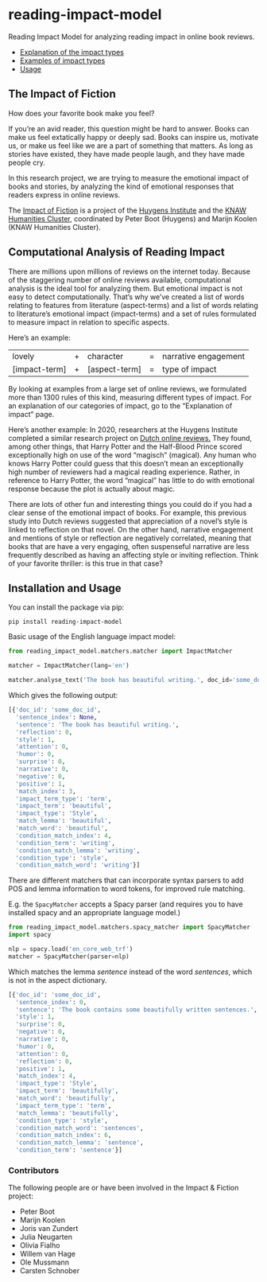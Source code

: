 # reading-impact-model
Reading Impact Model for analyzing reading impact in online book reviews.

- [Explanation of the impact types](./docs/impact.md)
- [Examples of impact types](./docs/examples.md)
- [Usage](#usage)

## The Impact of Fiction

How does your favorite book make you feel?

If you’re an avid reader, this question might be hard to answer. Books can make
us feel extatically happy or deeply sad. Books can inspire us, motivate us, or
make us feel like we are a part of something that matters. As long as stories
have existed, they have made people laugh, and they have made people cry.

In this research project, we are trying to measure the emotional impact of books
and stories, by analyzing the kind of emotional responses that readers express in
online reviews.

The <a href="https://impactandfiction.huygens.knaw.nl">Impact of Fiction</a> is a 
project of the <a href="https://huygens.knaw.nl">Huygens Institute</a> and the
<a href="https://huc.knaw.nl">KNAW Humanities Cluster</a>,
coordinated by Peter Boot (Huygens) and Marijn Koolen (KNAW Humanities Cluster).

## Computational Analysis of Reading Impact

There are millions upon millions of reviews on the internet today. Because of the
staggering number of online reviews available, computational analysis is the ideal
tool for analyzing them. But emotional impact is not easy to detect computationally.
That’s why we’ve created a list of words relating to features from literature
(aspect-terms) and a list of words relating to literature’s emotional impact
(impact-terms) and a set of rules formulated to measure impact in relation to
specific aspects.

Here’s an example:

<table class="rule-example">
    <tbody>
        <tr>
            <td>lovely</td>
            <td>+</td>
            <td>character</td>
            <td>=</td>
            <td>narrative engagement</td>
        </tr>
        <tr>
            <td>[impact-term]</td>
            <td>+</td>
            <td>[aspect-term]</td>
            <td>=</td>
            <td>type of impact</td>
        </tr>
    </tbody>
</table>

By looking at examples from a large set of online reviews, we formulated more than
1300 rules of this kind, measuring different types of impact. For an explanation of
our categories of impact, go to the “Explanation of impact” page.

Here’s another example: In 2020, researchers at the Huygens Institute completed a similar
research project on <a href="https://www.jbe-platform.com/content/journals/10.1075/ssol.20003.boo">Dutch online reviews.</a>
They found, among other things, that
Harry Potter and the Half-Blood Prince scored exceptionally high on use of the
word “magisch” (magical). Any human who knows Harry Potter could guess that this
doesn’t mean an exceptionally high number of reviewers had a magical reading
experience. Rather, in reference to Harry Potter, the word “magical” has little
to do with emotional response because the plot is actually about magic. 

There are lots of other fun and interesting things you could do if you had a clear
sense of the emotional impact of books. For example, this previous study into
Dutch reviews suggested that appreciation of a novel’s style is linked to reflection
on that novel. On the other hand, narrative engagement and mentions of style or
reflection are negatively correlated, meaning that books that are have a very
engaging, often suspenseful narrative are less frequently described as having an
affecting style or inviting reflection. Think of your favorite thriller: is this
true in that case?

## Installation and Usage

You can install the package via pip:

```
pip install reading-impact-model
```

Basic usage of the English language impact model:

```python
from reading_impact_model.matchers.matcher import ImpactMatcher

matcher = ImpactMatcher(lang='en')

matcher.analyse_text('The book has beautiful writing.', doc_id='some_doc_id')
```

Which gives the following output:

```python
[{'doc_id': 'some_doc_id',
  'sentence_index': None,
  'sentence': 'The book has beautiful writing.',
  'reflection': 0,
  'style': 1,
  'attention': 0,
  'humor': 0,
  'surprise': 0,
  'narrative': 0,
  'negative': 0,
  'positive': 1,
  'match_index': 3,
  'impact_term_type': 'term',
  'impact_term': 'beautiful',
  'impact_type': 'Style',
  'match_lemma': 'beautiful',
  'match_word': 'beautiful',
  'condition_match_index': 4,
  'condition_term': 'writing',
  'condition_match_lemma': 'writing',
  'condition_type': 'style',
  'condition_match_word': 'writing'}]
```


There are different matchers that can incorporate syntax parsers to 
add POS and lemma information to word tokens, for improved rule matching.

E.g. the `SpacyMatcher` accepts a Spacy parser (and requires you to have 
installed spacy and an appropriate language model.)
```python
from reading_impact_model.matchers.spacy_matcher import SpacyMatcher
import spacy

nlp = spacy.load('en_core_web_trf') 
matcher = SpacyMatcher(parser=nlp)
```

Which matches the lemma _sentence_ instead of the word _sentences_, which is not in the aspect dictionary.

```python
[{'doc_id': 'some_doc_id',
  'sentence_index': 0,
  'sentence': 'The book contains some beautifully written sentences.',
  'style': 1,
  'surprise': 0,
  'negative': 0,
  'narrative': 0,
  'humor': 0,
  'attention': 0,
  'reflection': 0,
  'positive': 1,
  'match_index': 4,
  'impact_type': 'Style',
  'impact_term': 'beautifully',
  'match_word': 'beautifully',
  'impact_term_type': 'term',
  'match_lemma': 'beautifully',
  'condition_type': 'style',
  'condition_match_word': 'sentences',
  'condition_match_index': 6,
  'condition_match_lemma': 'sentence',
  'condition_term': 'sentence'}]
```

<h3>Contributors</h3>

The following people are or have been involved in the Impact & Fiction project:

<ul>
    <li>Peter Boot</li>
    <li>Marijn Koolen</li>
    <li>Joris van Zundert</li>
    <li>Julia Neugarten</li>
    <li>Olivia Fialho</li>
    <li>Willem van Hage</li>
    <li>Ole Mussmann</li>
    <li>Carsten Schnober</li>
</ul>

